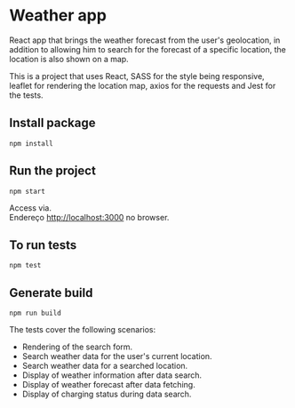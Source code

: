 # Weather app
React app that brings the weather forecast from the user's geolocation, in addition to allowing him to search for the forecast of a specific location, the location is also shown on a map.

This is a project that uses React, SASS for the style being responsive, leaflet for rendering the location map, axios for the requests and Jest for the tests.

## Install package
```
npm install
```

## Run the project
```
npm start
```

Access via.\
Endereço [http://localhost:3000](http://localhost:3000) no browser.

## To run tests
```
npm test
```

## Generate build
```
npm run build
```

The tests cover the following scenarios:

- Rendering of the search form.
- Search weather data for the user's current location.
- Search weather data for a searched location.
- Display of weather information after data search.
- Display of weather forecast after data fetching.
- Display of charging status during data search.
